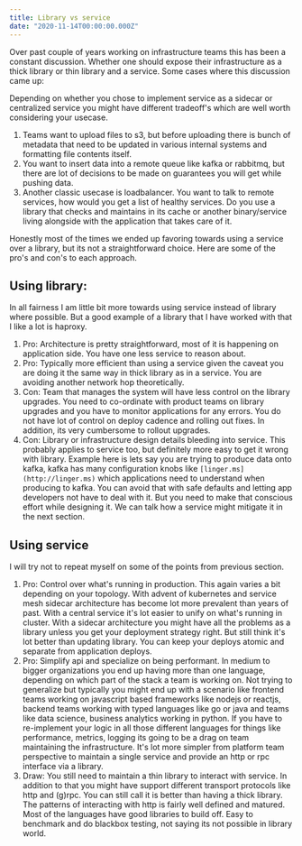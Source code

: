 ```yaml
---
title: Library vs service
date: "2020-11-14T00:00:00.000Z"
---
```

Over past couple of years working on infrastructure teams this has been a constant discussion. Whether one should expose their infrastructure as a thick library or thin library and a service. Some cases where this discussion came up:

Depending on whether you chose to implement service as a sidecar or centralized service you might have different tradeoff's which are well worth considering your usecase. 

1. Teams want to upload files to s3, but before uploading there is bunch of metadata that need to be  updated in various internal systems and formatting file contents itself.
2. You want to insert data into a remote queue like kafka or rabbitmq, but there are lot of decisions to be made on guarantees you will get while pushing data.
3. Another classic usecase is loadbalancer. You want to talk to remote services, how would you get a list of healthy services. Do you use a library that checks and maintains in its cache or another binary/service living alongside with the application that takes care of it.

Honestly most of the times we ended up favoring towards using a service over a library, but its not a straightforward choice. Here are some of the pro's and con's to each approach.

## Using library:

In all fairness I am little bit more towards using service instead of library where possible. But a good example of a library that I have worked with that I like a lot is haproxy.

1. Pro: Architecture is pretty straightforward, most of it is happening on application side. You have one less service to reason about.
2. Pro: Typically more efficient than using a service given the caveat you are doing it the same way in thick library as in a service. You are avoiding another network hop theoretically.
3. Con: Team that manages the system will have less control on the library upgrades. You need to co-ordinate with product teams on library upgrades and you have to monitor applications for any errors. You do not have lot of control on deploy cadence and rolling out fixes. In addition, its very cumbersome to rollout upgrades.
4. Con: Library or infrastructure design details bleeding into service. This probably applies to service too, but definitely more easy to get it wrong with library. Example here is lets say you are trying to produce data onto kafka, kafka has many configuration knobs like `[linger.ms](http://linger.ms)` which applications need to understand when producing to kafka. You can avoid that with safe defaults and letting app developers not have to deal with it. But you need to make that conscious effort while designing it. We can talk how a service might mitigate it in the next section.

## Using service

I will try not to repeat myself on some of the points from previous section.

1. Pro: Control over what's running in production. This again varies a bit depending on your topology. With advent of kubernetes and service mesh sidecar architecture has become lot more prevalent than years of past. With a central service it's lot easier to unify on what's running in cluster. With a sidecar architecture you might have all the problems as a library unless you get your deployment strategy right. But still think it's lot better than updating library. You can keep your deploys atomic and separate from application deploys.
2. Pro: Simplify api and specialize on being performant. In medium to bigger organizations you end up having more than one language, depending on which part of the stack a team is working on. Not trying to generalize but typically you might end up with a scenario like frontend teams working on javascript based frameworks like nodejs or reactjs, backend teams working with typed languages like go or java and teams like data science, business analytics working in python. If you have to re-implement your logic in all those different languages for things like performance, metrics, logging its going to be a drag on team maintaining the infrastructure. It's lot more simpler from platform team perspective to maintain a single service and provide an http or rpc interface via a library.
3. Draw: You still need to maintain a thin library to interact with service. In addition to that you might have support different transport protocols like http and (g)rpc. You can still call it is better than having a thick library. The patterns of interacting with http is fairly well defined and matured. Most of the languages have good libraries to build off. Easy to benchmark and do blackbox testing, not saying its not possible in library world.